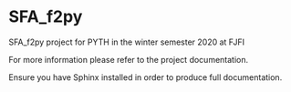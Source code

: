 # SFA_f2py
SFA_f2py project for PYTH in the winter semester 2020 at FJFI

For more information please refer to the project documentation.

Ensure you have Sphinx installed in order to produce full documentation.
